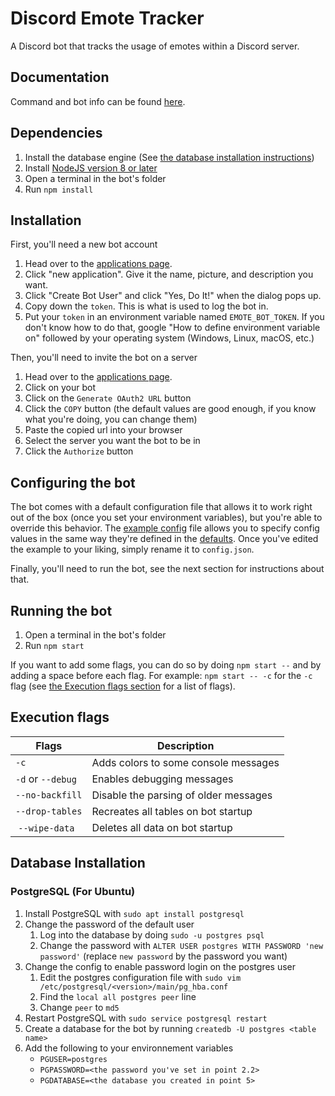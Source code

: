 # Discord Emote Tracker
A Discord bot that tracks the usage of emotes within a Discord server.

## Documentation
Command and bot info can be found [here](https://bots.discord.pw/bots/434126095080488961).

## Dependencies
1. Install the database engine (See [the database installation instructions](#database-installation))
2. Install [NodeJS version 8 or later](https://nodejs.org/en/)
3. Open a terminal in the bot's folder
4. Run `npm install`

## Installation
First, you'll need a new bot account
1. Head over to the [applications page](https://discordapp.com/developers/applications/me).
2. Click "new application". Give it the name, picture, and description you want.
3. Click "Create Bot User" and click "Yes, Do It!" when the dialog pops up.
4. Copy down the `token`. This is what is used to log the bot in.
5. Put your `token` in an environment variable named `EMOTE_BOT_TOKEN`.
If you don't know how to do that, google "How to define environment variable on" followed by your operating system (Windows, Linux, macOS, etc.)

Then, you'll need to invite the bot on a server
1. Head over to the [applications page](https://discordapp.com/developers/applications/me).
2. Click on your bot
3. Click on the `Generate OAuth2 URL` button
4. Click the `COPY` button (the default values are good enough, if you know what you're doing, you can change them)
5. Paste the copied url into your browser
6. Select the server you want the bot to be in
7. Click the `Authorize` button

## Configuring the bot
The bot comes with a default configuration file that allows it to work right out of
the box (once you set your environment variables), but you're able to override this
behavior. The [example config](./config/config.example.json) file allows you to
specify config values in the same way they're defined in the [defaults](./config/default.json).
Once you've edited the example to your liking, simply rename it to `config.json`.

Finally, you'll need to run the bot, see the next section for instructions about that.

## Running the bot
1. Open a terminal in the bot's folder
2. Run `npm start`

If you want to add some flags, you can do so by doing `npm start --` and by adding a space before each flag. For example: `npm start -- -c` for the `-c` flag (see [the Execution flags section](#execution-flags) for a list of flags).

## Execution flags
| Flags             | Description                               |
| ----------------- | ----------------------------------------- |
| `-c`              | Adds colors to some console messages      |
| `-d` or `--debug` | Enables debugging messages                |
| `--no-backfill`   | Disable the parsing of older messages     |
| `--drop-tables`   | Recreates all tables on bot startup       |
| `--wipe-data`     | Deletes all data on bot startup           |

## Database Installation
### PostgreSQL (For Ubuntu)
1. Install PostgreSQL with `sudo apt install postgresql`
2. Change the password of the default user
    1. Log into the database by doing `sudo -u postgres psql`
    2. Change the password with `ALTER USER postgres WITH PASSWORD 'new password'` (replace `new password` by the password you want)
3. Change the config to enable password login on the postgres user
    1. Edit the postgres configuration file with `sudo vim /etc/postgresql/<version>/main/pg_hba.conf`
    2. Find the `local all postgres peer` line
    3. Change `peer` to `md5`
4. Restart PostgreSQL with `sudo service postgresql restart`
5. Create a database for the bot by running `createdb -U postgres <table name>`
6. Add the following to your environnement variables
    - `PGUSER=postgres`
    - `PGPASSWORD=<the password you've set in point 2.2>`
    - `PGDATABASE=<the database you created in point 5>`
